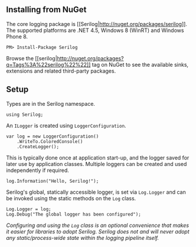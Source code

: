 ## Installing from NuGet

The core logging package is [[Serilog|http://nuget.org/packages/serilog]]. The supported platforms are .NET 4.5, Windows 8 (WinRT) and Windows Phone 8.

```
PM> Install-Package Serilog
```

Browse the [[serilog|http://nuget.org/packages?q=Tags%3A%22serilog%22%22]] tag on NuGet to see the available sinks, extensions and related third-party packages.

## Setup

Types are in the Serilog namespace.

```
using Serilog;
```

An `ILogger` is created using `LoggerConfiguration`.

```
var log = new LoggerConfiguration()
    .WriteTo.ColoredConsole()
    .CreateLogger();
```

This is typically done once at application start-up, and the logger saved for later use by application classes. Multiple loggers can be created and used independently if required.

```
log.Information("Hello, Serilog!");
```

Serilog's global, statically accessible logger, is set via `Log.Logger` and can be invoked using the static methods on the `Log` class.

```
Log.Logger = log;
Log.Debug("The global logger has been configured");
```

_Configuring and using the `Log` class is an optional convenience that makes it easier for libraries to adopt Serilog. Serilog does not and will never adopt any static/process-wide state within the logging pipeline itself._
